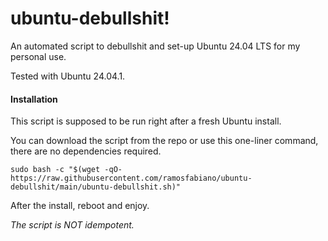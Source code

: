 # ubuntu-debullshit!
  
An automated script to debullshit and set-up Ubuntu 24.04 LTS for my personal use.

Tested with Ubuntu 24.04.1.

#### Installation

This script is supposed to be run right after a fresh Ubuntu install.

You can download the script from the repo or use this one-liner command, there are no dependencies required.

`sudo bash -c "$(wget -qO- https://raw.githubusercontent.com/ramosfabiano/ubuntu-debullshit/main/ubuntu-debullshit.sh)"`

After the install, reboot and enjoy.

*The script is NOT idempotent.*